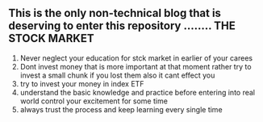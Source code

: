 ## This is the only non-technical blog that is deserving to enter this repository ........ THE STOCK MARKET

1. Never neglect your education for stck market in earlier of your carees
2. Dont invest money that is more important at that moment rather try to invest a small chunk if you lost them also it cant effect you
3. try to invest your money in index ETF
4. understand the basic knowledge and practice before entering into real world control your excitement for some time
5. always trust the process and keep learning every single time
